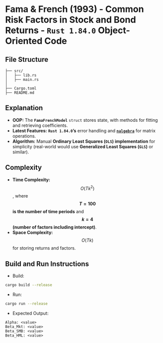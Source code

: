 # Fama & French (1993) - Common Risk Factors in Stock and Bond Returns - __`Rust 1.84.0` Object-Oriented Code__

## File Structure
```
├── src/
│   ├── lib.rs
│   ├── main.rs
│
├── Cargo.toml
├── README.md
```

## Explanation
- __OOP:__ The __`FamaFrenchModel`__ `struct` stores state, with methods for fitting and retrieving coefficients.
- __Latest Features:__ __`Rust 1.84.0`’s__ error handling and [__`nalgebra`__](https://github.com/dimforge/nalgebra) for matrix operations.
- __Algorithm:__ Manual __Ordinary Least Squares (`OLS`) implementation__ for simplicity (real-world would use __Generalized Least Squares (`GLS`)__ or similar).

## Complexity
- __Time Complexity:__ $$O(Tk^{2})$$, where __$$T=100$$ is the number of time periods__ and __$$k=4$$ (number of factors including intercept)__.
- __Space Complexity:__ $$O(Tk)$$ for storing returns and factors.

## Build and Run Instructions
- Build:
```bash
cargo build --release
```
- Run:
```bash
cargo run --release
```
- Expected Output:
```
Alpha: <value>
Beta_Mkt: <value>
Beta_SMB: <value>
Beta_HML: <value>
```
